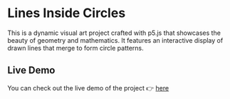 # Lines Inside Circles
This is a dynamic visual art project crafted with p5.js that showcases the beauty of geometry and mathematics. It features an interactive display of drawn lines that merge to form circle patterns.

## Live Demo
You can check out the live demo of the project :point_right: [here](https://editor.p5js.org/BogdanDidyk/full/AQW-m-7ar "Click to open the tab")